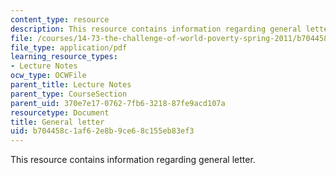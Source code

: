 ```yaml
---
content_type: resource
description: This resource contains information regarding general letter.
file: /courses/14-73-the-challenge-of-world-poverty-spring-2011/b704458c1af62e8b9ce68c155eb83ef3_MIT14_73S11_General_lec1.pdf
file_type: application/pdf
learning_resource_types:
- Lecture Notes
ocw_type: OCWFile
parent_title: Lecture Notes
parent_type: CourseSection
parent_uid: 370e7e17-0762-7fb6-3218-87fe9acd107a
resourcetype: Document
title: General letter
uid: b704458c-1af6-2e8b-9ce6-8c155eb83ef3
---
```

This resource contains information regarding general letter.

